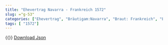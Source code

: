 ```yaml
---
title: "Ehevertrag Navarra - Frankreich 1572"
slug: ="g-53"
categories: ["Ehevertrag", "Bräutigam:Navarra", "Braut: Frankreich", "Eheschließung vollzogen?:Ja", "verschiedenkonfessionelle Ehe?:Ja", "Dynastie Bräutigam:Bourbon (Frankreich)", "Akteur Bräutigam:Bourbon (Frankreich)", "Akteur Braut:Valois", "Textbezug?:nein", "Ständisch?:nein", "Ratifikation?:nein", "Sonstiges?:nein", "Bräutigam:Navarra", "Braut: Frankreich"]
tags: [ "1572"]
---
```

<!--more-->
{{<v155>}}
[Download Json](/vertraege/vertrag-53.json)